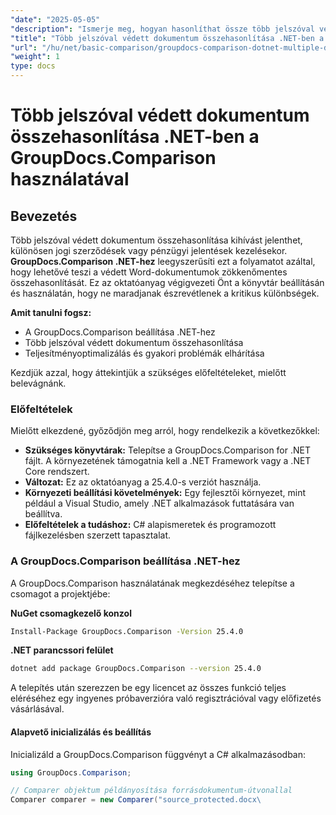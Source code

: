 ```yaml
---
"date": "2025-05-05"
"description": "Ismerje meg, hogyan hasonlíthat össze több jelszóval védett dokumentumot .NET-ben a GroupDocs.Comparison segítségével. Ez az útmutató a beállítást, a megvalósítást és a bevált gyakorlatokat ismerteti."
"title": "Több jelszóval védett dokumentum összehasonlítása .NET-ben a GroupDocs.Comparison használatával"
"url": "/hu/net/basic-comparison/groupdocs-comparison-dotnet-multiple-documents/"
"weight": 1
type: docs
---
```

# Több jelszóval védett dokumentum összehasonlítása .NET-ben a GroupDocs.Comparison használatával

## Bevezetés

Több jelszóval védett dokumentum összehasonlítása kihívást jelenthet, különösen jogi szerződések vagy pénzügyi jelentések kezelésekor. **GroupDocs.Comparison .NET-hez** leegyszerűsíti ezt a folyamatot azáltal, hogy lehetővé teszi a védett Word-dokumentumok zökkenőmentes összehasonlítását. Ez az oktatóanyag végigvezeti Önt a könyvtár beállításán és használatán, hogy ne maradjanak észrevétlenek a kritikus különbségek.

**Amit tanulni fogsz:**

- A GroupDocs.Comparison beállítása .NET-hez
- Több jelszóval védett dokumentum összehasonlítása
- Teljesítményoptimalizálás és gyakori problémák elhárítása

Kezdjük azzal, hogy áttekintjük a szükséges előfeltételeket, mielőtt belevágnánk.

### Előfeltételek

Mielőtt elkezdené, győződjön meg arról, hogy rendelkezik a következőkkel:

- **Szükséges könyvtárak:** Telepítse a GroupDocs.Comparison for .NET fájlt. A környezetének támogatnia kell a .NET Framework vagy a .NET Core rendszert.
- **Változat:** Ez az oktatóanyag a 25.4.0-s verziót használja.
- **Környezeti beállítási követelmények:** Egy fejlesztői környezet, mint például a Visual Studio, amely .NET alkalmazások futtatására van beállítva.
- **Előfeltételek a tudáshoz:** C# alapismeretek és programozott fájlkezelésben szerzett tapasztalat.

### A GroupDocs.Comparison beállítása .NET-hez

A GroupDocs.Comparison használatának megkezdéséhez telepítse a csomagot a projektjébe:

**NuGet csomagkezelő konzol**
```bash
Install-Package GroupDocs.Comparison -Version 25.4.0
```

**.NET parancssori felület**
```bash
dotnet add package GroupDocs.Comparison --version 25.4.0
```

A telepítés után szerezzen be egy licencet az összes funkció teljes eléréséhez egy ingyenes próbaverzióra való regisztrációval vagy előfizetés vásárlásával.

#### Alapvető inicializálás és beállítás

Inicializáld a GroupDocs.Comparison függvényt a C# alkalmazásodban:

```csharp
using GroupDocs.Comparison;

// Comparer objektum példányosítása forrásdokumentum-útvonallal
Comparer comparer = new Comparer("source_protected.docx\